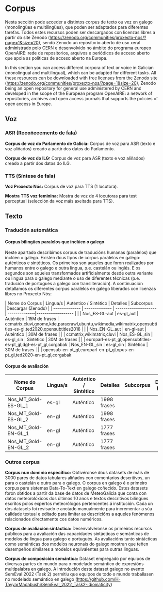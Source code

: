 # Corpus 
Nesta sección pode acceder a distintos corpus de texto ou voz en galego (monolingües e multilingües), que poden ser adaptados para diferentes tarefas. Todos estes recursos poden ser descargados con licenzas libres a partir do site Zenodo (https://zenodo.org/communities/proxecto-nos/?page=1&size=20), sendo Zenodo un repositorio aberto de uso xeral administrado polo CERN e desenvolvido no ámbito do programa europeo OpenAIRE: rede de repositorios, arquivos e periódicos de acceso aberto que apoia as políticas de acceso aberto na Europa.

In this section you can access different corpora of text or voice in Galician (monolingual and multilingual), which can be adapted for different tasks. All these resources can be downloaded with free licenses from the Zenodo site (https://zenodo.org/communities/proxecto-nos/?page=1&size=20), Zenodo being an open repository for general use administered by CERN and developed in the scope of the European program OpenAIRE: a network of repositories, archives and open access journals that supports the policies of open access in Europe.

## Voz

### ASR (Recoñecemento de fala)

**Corpus de voz do Parlamento de Galicia:** Corpus de voz para ASR (texto e voz aliñados) creado a partir dos datos do Parlamento. 

**Corpus de voz do ILG:** Corpus de voz para ASR (texto e voz aliñados) creado a partir dos datos do ILG. 

### TTS (Síntese de fala)

**Voz Proxecto Nós:** Corpus de voz para TTS (1 locutora).

**Mostra TTS voz feminina:** Mostra de voz de 4 locutoras para test perceptual (selección da voz máis axeitada para TTS).

## Texto

### Tradución automática

#### Corpus bilingües paralelos que inclúen o galego

Neste apartado describimos corpus de traducións humanas (paralelos) que inclúen o galego. Existen dous tipos de corpus paralelos en galego: auténticos e sintéticos. Os primeiros son aqueles que foron realizados por humanos entre o galego e outra lingua, p.e. castelán ou inglés. E os segundos son aqueles transformados artificialmente desde outra variante ou lingua para o galego mediante o uso de diferentes técnicas (p.e. tradución de portugués a galego con transliteración). A continuación detallamos os diferentes corpus paralelos en galego liberados con licenzas libres no Proxecto Nós:

| Nome do Corpus  | Lingua/s       | Auténtico / Sintético | Detalles      | Subcorpus          |Descargar (Zenodo) |
| --------------  | -------------- | --------------------- | --------------|------------------- |                   |
| Nos_ES-GL-aut   | es-gl_aut         | Auténtico             | 15M de frases | ccmatrix,cluvi,gnome,kde,paracrawl,ubuntu,wikimedia,wikimatrix,opensubtitles-es-gl,ted2020,opensubtitles2018                   |                   |
| Nos_EN-GL_aut   | en-gl-aut         | Auténtico             | 30M de frases |                    |                   |
ccmatrix,wikimatrix,cluvi
| Nos_ES-GL_sin   | es-gl_sin       | Sintético             | 30M de frases |                    |                   |
europarl-es-pt_gl,opensubtitles-es-pt_gl,dgt-es-pt_gl,corgabak
| Nos_EN-GL_sin   | es-gl_sin       | Sintético             | 30M de frases |                    |                   |
opensub-en-pt_gl,europarl-en-pt_gl,opus-en-pt_gl,ted2020-en-pt_gl,corgabak

#### Corpus de avaliación

| Nome do Corpus      | Lingua/s       | Auténtico / Sintético | Detalles      | Subcorpus         |Descargar (Zenodo) |
| ------------------- | -------------- | --------------------- | --------------|-------------------|-------------------|
| Nos_MT_Gold-ES-GL_1 | es-gl          | Auténtico             | 1998 frases   |                   |                   |
| Nos_MT_Gold-ES-GL_2 | en-gl          | Auténtico             | 1998 frases   |                   |                   |
| Nos_MT_Gold-EN-GL_1 | en-gl          | Auténtico             | 1777 frases   |                   |                   |
| Nos_MT_Gold-EN-GL_2 | en-gl          | Auténtico             | 1777 frases   |                   |                   |


### Outros corpus

**Corpus nun dominio específico:**
Obtivéronse dous datasets de máis de 3000 pares de datos tabulares aliñados con comentarios descritivos, un para o castelán e outro para o galego. O corpus en galego é o primeiro corpus para sistemas Data-To-Text en galego coñecido. Estes datasets foron obtidos a partir da base de datos de MeteoGalicia que conta con datos meteorolóxicos dos últimos 10 anos e textos descritivos bilingües escritos polos expertos meteorólogos pertencentes á institución. Cada un dos datasets foi revisado e anotado manualmente para incrementar a súa calidade textual e editado para limitar as descricións a aqueles fenómenos relacionados directamente cos datos numéricos. 

**Corpus de avaliación sintáctica:** 
Desenvolvéronse os primeiros recursos públicos para a avaliación das capacidades sintácticas e semánticas de modelos de lingua para galego e portugués. As avaliacións tanto sintácticas como semánticas dos modelos neuronais do galego mostran que teñen desempeños similares a modelos equivalentes para outras linguas. 

**Corpus de composición semántica:** 
Dataset empregado por equipos de diversas partes do mundo para o modelado semántico de expresións multipalabra en galego. A introdución deste dataset galego no evento SemEval 2022 (Task 2) permitiu que equipos de todo o mundo traballasen no modelado semántico en galego (https://github.com/H-TayyarMadabushi/SemEval_2022_Task2-idiomaticity)

